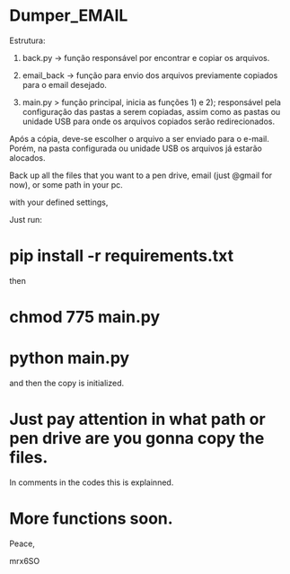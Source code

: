 # Dumper_EMAIL


Estrutura: 

1) back.py -> função responsável por encontrar e copiar os arquivos. 

2) email_back -> função para envio dos arquivos previamente copiados para o email desejado. 

3) main.py > função principal, inicia as funções 1) e 2); responsável pela configuração das pastas a serem copiadas, assim como as pastas ou unidade USB para onde os arquivos copiados serão redirecionados. 

Após a cópia, deve-se escolher o arquivo a ser enviado para o e-mail. Porém, na pasta configurada ou unidade USB os arquivos já estarão alocados. 


Back up all the files that you want to a pen drive, email (just @gmail for now), or some path in your pc.

with your defined settings,

Just run:

# pip install -r requirements.txt 

then

# chmod 775 main.py
# python main.py

and then the copy is initialized.

# Just pay attention in what path or pen drive are you gonna copy the files.

In comments in the codes this is  explainned.

# More functions soon.

Peace,

mrx6SO
